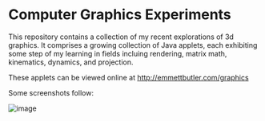 Computer Graphics Experiments
=============================

This repository contains a collection of my recent explorations of 3d graphics. It comprises a growing collection of Java applets, each exhibiting some step of my learning in fields incluing rendering, matrix math, kinematics, dynamics, and projection.

These applets can be viewed online at http://emmettbutler.com/graphics

Some screenshots follow:

![image](http://emmettbutler.com/graphics/reflect3.png)
